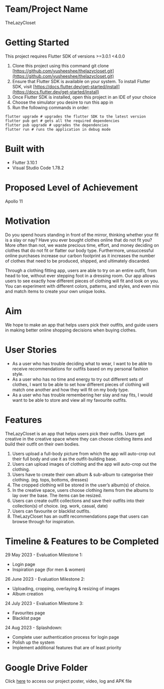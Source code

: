 # Team/Project Name
TheLazyCloset 

# Getting Started
This project requires Flutter SDK of versions >=3.0.1 <4.0.0 

1. Clone this project using this command git clone [https://github.com/yusheeshee/thelazycloset.git](https://github.com/yusheeshee/thelazycloset.git)
2. Ensure that Flutter SDK is available on your system. To install Flutter SDK, visit [https://docs.flutter.dev/get-started/install](https://docs.flutter.dev/get-started/install)
3. Once Flutter SDK is installed, open this project in an IDE of your choice 
4. Choose the simulator you desire to run this app in
5. Run the following commands in order:
```
flutter upgrade # upgrades the flutter SDK to the latest version 
flutter pub get # gets all the required dependencies 
flutter pub upgrade # upgrades the dependencies 
flutter run # runs the application in debug mode
```

# Built with
- Flutter 3.10.1
- Visual Studio Code 1.78.2
  
# Proposed Level of Achievement
Apollo 11 

# Motivation
Do you spend hours standing in front of the mirror, thinking whether your fit is a slay or nay? Have you ever bought clothes online that do not fit you? More often than not, we waste precious time, effort, and money deciding on clothes that do not fit or flatter our body type. Furthermore, unsuccessful online purchases increase our carbon footprint as it increases the number of clothes that need to be produced, shipped, and ultimately discarded.  

Through a clothing fitting app, users are able to try on an entire outfit, from head to toe, without ever stepping foot in a dressing room. Our app allows users to see exactly how different pieces of clothing will fit and look on you. You can experiment with different colors, patterns, and styles, and even mix and match items to create your own unique looks. 
 

# Aim
We hope to make an app that helps users pick their outfits, and guide users in making better online shopping decisions when buying clothes. 


# User Stories
- As a user who has trouble deciding what to wear, I want to be able to receive recommendations for outfits based on my personal fashion style.  
- As a user who has no time and energy to try out different sets of clothes, I want to be able to set how different pieces of clothing will match one another and how they will fit on my body type.
- As a user who has trouble remembering her slay and nay fits, I would want to be able to store and view all my favourite outfits.

# Features
TheLazyCloset is an app that helps users pick their outfits. Users get creative in the creative space where they can choose clothing items and build their outfit on their own bodies. 

1. Users upload a full-body picture from which the app will auto-crop out their full body and use it as the outfit-building base. 
2. Users can upload images of clothing and the app will auto-crop out the clothing. 
3. Users have to create their own album & sub-album to categorise their clothing. (eg. tops, bottoms, dresses) 
4. The cropped clothing will be stored in the user’s album(s) of choice.
5. In the creative space, users choose clothing items from the albums to lay over the base. The items can be resized.
6. Users can create outfit collections and save their outfits into their collection(s) of choice. (eg. work, casual, date)
7. Users can favourite or blacklist outfits. 
8. TheLazyCloset has an outfit recommendations page that users can browse through for inspiration. 

# Timeline & Features to be Completed
29 May 2023 - Evaluation Milestone 1: 
- Login page
- Inspiration page (for men & women)

26 June 2023 - Evaluation Milestone 2: 
- Uploading, cropping, overlaying & resizing of images
- Album creation 

24 July 2023 - Evaluation Milestone 3: 
- Favourites page
- Blacklist page

24 Aug 2023 - Splashdown:
- Complete user authentication process for login page
- Polish up the system
- Implement additional features that are of least priority

# Google Drive Folder
Click [here](https://drive.google.com/drive/folders/1XHhlOF08e2804ByexL0-5tx9RGsMLESy?usp=drive_link) to access our project poster, video, log and APK file

